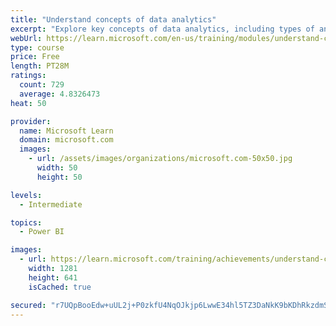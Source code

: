 ```yaml
---
title: "Understand concepts of data analytics"
excerpt: "Explore key concepts of data analytics, including types of analytics, data, and storage. Explore the analytics process and tools used to discover insights."
webUrl: https://learn.microsoft.com/en-us/training/modules/understand-concepts-of-data-analytics/
type: course
price: Free
length: PT28M
ratings:
  count: 729
  average: 4.8326473
heat: 50

provider:
  name: Microsoft Learn
  domain: microsoft.com
  images:
    - url: /assets/images/organizations/microsoft.com-50x50.jpg
      width: 50
      height: 50

levels:
  - Intermediate

topics:
  - Power BI

images:
  - url: https://learn.microsoft.com/training/achievements/understand-concepts-of-data-analytics-social.png
    width: 1281
    height: 641
    isCached: true

secured: "r7UQpBooEdw+uUL2j+P0zkfU4NqOJkjp6LwwE34hl5TZ3DaNkK9bKDhRkzdmSMYbXsliUU0atoaDWL5QxufhaKN5Q/LF7MTiOf9JJf9zG+HbunylCH5yeBMVRkTTrK8SKptZYdRaXLGBEguyfdFfYOSbKY8g5sYhwLdeZ4yNZRD9Bj6uvw8b7WPBQZ6CsBZo59dhwMEnCEfLXzVjjR81OsoPFAE3Q5qqSwlu8xsLCeET3Xs1NYW4DOPlDTeolLMDaInSNJHkRR9RU3WatYZGCOltiUqUpaWoOFeQsE/ygWncM3kGuxohtoaIuxQQlaCZ7QDdZ2GpIkIkkRiMoM//NrUdt1wBF2utLXGdvLHV0f+Dmg9PH3QXBgyq210h+arAD14ogOsqg6siMSdQUGvMENNtvCiBXdr1MIbPdOtjcRk=;oqCeFLjmNsIOhIf1MsiYfA=="
---
```



